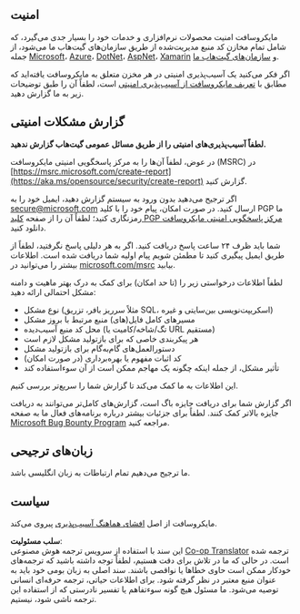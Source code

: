 <!--
CO_OP_TRANSLATOR_METADATA:
{
  "original_hash": "2d33a71bed73d6daee78e2d473ece975",
  "translation_date": "2025-07-09T06:50:56+00:00",
  "source_file": "SECURITY.md",
  "language_code": "fa"
}
-->
## امنیت

مایکروسافت امنیت محصولات نرم‌افزاری و خدمات خود را بسیار جدی می‌گیرد، که شامل تمام مخازن کد منبع مدیریت‌شده از طریق سازمان‌های گیت‌هاب ما می‌شود، از جمله [Microsoft](https://github.com/microsoft)، [Azure](https://github.com/Azure)، [DotNet](https://github.com/dotnet)، [AspNet](https://github.com/aspnet)، [Xamarin](https://github.com/xamarin) و [سازمان‌های گیت‌هاب ما](https://opensource.microsoft.com/).

اگر فکر می‌کنید یک آسیب‌پذیری امنیتی در هر مخزن متعلق به مایکروسافت یافته‌اید که مطابق با [تعریف مایکروسافت از آسیب‌پذیری امنیتی](https://aka.ms/opensource/security/definition) است، لطفاً آن را طبق توضیحات زیر به ما گزارش دهید.

## گزارش مشکلات امنیتی

**لطفاً آسیب‌پذیری‌های امنیتی را از طریق مسائل عمومی گیت‌هاب گزارش ندهید.**

در عوض، لطفاً آن‌ها را به مرکز پاسخگویی امنیتی مایکروسافت (MSRC) در [https://msrc.microsoft.com/create-report](https://aka.ms/opensource/security/create-report) گزارش کنید.

اگر ترجیح می‌دهید بدون ورود به سیستم گزارش دهید، ایمیل خود را به [secure@microsoft.com](mailto:secure@microsoft.com) ارسال کنید. در صورت امکان، پیام خود را با کلید PGP ما رمزنگاری کنید؛ لطفاً آن را از صفحه [کلید PGP مرکز پاسخگویی امنیتی مایکروسافت](https://aka.ms/opensource/security/pgpkey) دانلود کنید.

شما باید ظرف ۲۴ ساعت پاسخ دریافت کنید. اگر به هر دلیلی پاسخ نگرفتید، لطفاً از طریق ایمیل پیگیری کنید تا مطمئن شویم پیام اولیه شما دریافت شده است. اطلاعات بیشتر را می‌توانید در [microsoft.com/msrc](https://aka.ms/opensource/security/msrc) بیابید.

لطفاً اطلاعات درخواستی زیر را (تا حد امکان) برای کمک به درک بهتر ماهیت و دامنه مشکل احتمالی ارائه دهید:

  * نوع مشکل (مثلاً سرریز بافر، تزریق SQL، اسکریپت‌نویسی بین‌سایتی و غیره)
  * مسیرهای کامل فایل(های) منبع مرتبط با بروز مشکل
  * محل کد منبع آسیب‌دیده (تگ/شاخه/کامیت یا URL مستقیم)
  * هر پیکربندی خاصی که برای بازتولید مشکل لازم است
  * دستورالعمل‌های گام‌به‌گام برای بازتولید مشکل
  * کد اثبات مفهوم یا بهره‌برداری (در صورت امکان)
  * تأثیر مشکل، از جمله اینکه چگونه یک مهاجم ممکن است از آن سوءاستفاده کند

این اطلاعات به ما کمک می‌کند تا گزارش شما را سریع‌تر بررسی کنیم.

اگر گزارش شما برای دریافت جایزه باگ است، گزارش‌های کامل‌تر می‌توانند به دریافت جایزه بالاتر کمک کنند. لطفاً برای جزئیات بیشتر درباره برنامه‌های فعال ما به صفحه [Microsoft Bug Bounty Program](https://aka.ms/opensource/security/bounty) مراجعه کنید.

## زبان‌های ترجیحی

ما ترجیح می‌دهیم تمام ارتباطات به زبان انگلیسی باشد.

## سیاست

مایکروسافت از اصل [افشای هماهنگ آسیب‌پذیری](https://aka.ms/opensource/security/cvd) پیروی می‌کند.

**سلب مسئولیت**:  
این سند با استفاده از سرویس ترجمه هوش مصنوعی [Co-op Translator](https://github.com/Azure/co-op-translator) ترجمه شده است. در حالی که ما در تلاش برای دقت هستیم، لطفاً توجه داشته باشید که ترجمه‌های خودکار ممکن است حاوی خطاها یا نواقصی باشند. سند اصلی به زبان بومی خود باید به عنوان منبع معتبر در نظر گرفته شود. برای اطلاعات حیاتی، ترجمه حرفه‌ای انسانی توصیه می‌شود. ما مسئول هیچ گونه سوءتفاهم یا تفسیر نادرستی که از استفاده این ترجمه ناشی شود، نیستیم.